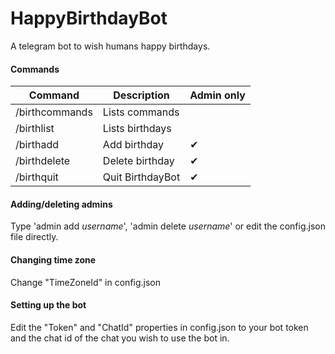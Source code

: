 # HappyBirthdayBot
A telegram bot to wish humans happy birthdays.

#### Commands
| Command | Description | Admin only |
| ------- | ----------- | ----- |
| /birthcommands | Lists commands | |
| /birthlist | Lists birthdays | |
| /birthadd | Add birthday | ✔ | 
| /birthdelete | Delete birthday | ✔ | 
| /birthquit | Quit BirthdayBot | ✔ |

#### Adding/deleting admins
Type 'admin add *username*', 'admin delete *username*' or edit the config.json file directly.

#### Changing time zone
Change "TimeZoneId" in config.json

#### Setting up the bot
Edit the "Token" and "ChatId" properties in config.json to your bot token and the chat id of the chat you wish to use the bot in.